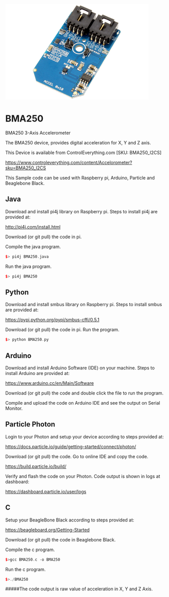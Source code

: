 [![BMA250](BMA250_I2CS.png)](https://www.controleverything.com/content/Accelorometer?sku=BMA250_I2CS)
# BMA250
BMA250 3-Axis Accelerometer

The BMA250 device, provides digital acceleration for X, Y and Z axis.

This Device is available from ControlEverything.com [SKU: BMA250_I2CS]

https://www.controleverything.com/content/Accelorometer?sku=BMA250_I2CS

This Sample code can be used with Raspberry pi, Arduino, Particle and Beaglebone Black.

## Java
Download and install pi4j library on Raspberry pi. Steps to install pi4j are provided at:

http://pi4j.com/install.html

Download (or git pull) the code in pi.

Compile the java program.
```cpp
$> pi4j BMA250.java
```

Run the java program.
```cpp
$> pi4j BMA250
```

## Python
Download and install smbus library on Raspberry pi. Steps to install smbus are provided at:

https://pypi.python.org/pypi/smbus-cffi/0.5.1

Download (or git pull) the code in pi. Run the program.

```cpp
$> python BMA250.py
```

## Arduino
Download and install Arduino Software (IDE) on your machine. Steps to install Arduino are provided at:

https://www.arduino.cc/en/Main/Software

Download (or git pull) the code and double click the file to run the program.

Compile and upload the code on Arduino IDE and see the output on Serial Monitor.


## Particle Photon

Login to your Photon and setup your device according to steps provided at:

https://docs.particle.io/guide/getting-started/connect/photon/

Download (or git pull) the code. Go to online IDE and copy the code.

https://build.particle.io/build/

Verify and flash the code on your Photon. Code output is shown in logs at dashboard:

https://dashboard.particle.io/user/logs

## C

Setup your BeagleBone Black according to steps provided at:

https://beagleboard.org/Getting-Started

Download (or git pull) the code in Beaglebone Black.

Compile the c program.
```cpp
$>gcc BMA250.c -o BMA250
```
Run the c program.
```cpp
$>./BMA250
```
#####The code output is raw value of acceleration in X, Y and Z Axis.
